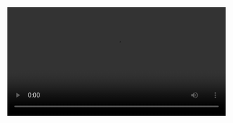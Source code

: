 
<video width="100%" controls controlslist="nodownload nofullscreen noremoteplayback" disablePictureInPicture>
  <source src="https://api.keepwork.com/storage/v0/siteFiles/13529/raw#12扇子.webm" type="video/webm" />
  <source src="https://api.keepwork.com/ts-storage/siteFiles/13861/raw#12扇子-1.mp4" type="video/mp4" />
   
  你的浏览器不支持播放
</video>
<style>
video::-webkit-media-controls-fullscreen-button { display: none; } 
</style>